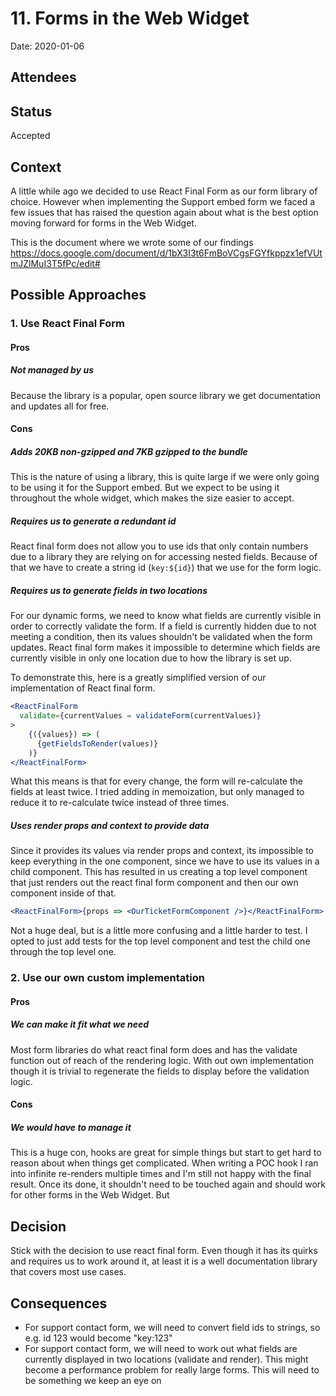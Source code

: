 # 11. Forms in the Web Widget

Date: 2020-01-06

## Attendees

## Status

Accepted

## Context

A little while ago we decided to use React Final Form as our form library of choice. However when implementing the Support embed form we faced a few issues that has raised the question again about what is the best option moving forward for forms in the Web Widget.

This is the document where we wrote some of our findings https://docs.google.com/document/d/1bX3I3t6FmBoVCgsFGYfkppzx1efVUtmJZlMuI3T5fPc/edit#

## Possible Approaches

### 1. Use React Final Form

#### Pros

##### Not managed by us

Because the library is a popular, open source library we get documentation and updates all for free.

#### Cons

##### Adds 20KB non-gzipped and 7KB gzipped to the bundle

This is the nature of using a library, this is quite large if we were only going to be using it for the Support embed. But we expect to be using it throughout the whole widget, which makes the size easier to accept.

##### Requires us to generate a redundant id

React final form does not allow you to use ids that only contain numbers due to a library they are relying on for accessing nested fields. Because of that we have to create a string id (`key:${id}`) that we use for the form logic.

##### Requires us to generate fields in two locations

For our dynamic forms, we need to know what fields are currently visible in order to correctly validate the form. If a field is currently hidden due to not meeting a condition, then its values shouldn't be validated when the form updates.
React final form makes it impossible to determine which fields are currently visible in only one location due to how the library is set up.

To demonstrate this, here is a greatly simplified version of our implementation of React final form.

```jsx
<ReactFinalForm
  validate={currentValues = validateForm(currentValues)}
>
    {({values}) => (
      {getFieldsToRender(values)}
    )}
</ReactFinalForm>
```

What this means is that for every change, the form will re-calculate the fields at least twice.
I tried adding in memoization, but only managed to reduce it to re-calculate twice instead of three times.

##### Uses render props and context to provide data

Since it provides its values via render props and context, its impossible to keep everything in the one component, since we have to use its values in a child component.
This has resulted in us creating a top level component that just renders out the react final form component and then our own component inside of that.

```jsx
<ReactFinalForm>{props => <OurTicketFormComponent />}</ReactFinalForm>
```

Not a huge deal, but is a little more confusing and a little harder to test. I opted to just add tests for the top level component and test the child one through the top level one.

### 2. Use our own custom implementation

#### Pros

##### We can make it fit what we need

Most form libraries do what react final form does and has the validate function out of reach of the rendering logic. With out own implementation though it is trivial to regenerate the fields to display before the validation logic.

#### Cons

##### We would have to manage it

This is a huge con, hooks are great for simple things but start to get hard to reason about when things get complicated. When writing a POC hook I ran into infinite re-renders multiple times and I'm still not happy with the final result.
Once its done, it shouldn't need to be touched again and should work for other forms in the Web Widget. But

## Decision

Stick with the decision to use react final form. Even though it has its quirks and requires us to work around it, at least it is a well documentation library that covers most use cases.

## Consequences

- For support contact form, we will need to convert field ids to strings, so e.g. id 123 would become "key:123"
- For support contact form, we will need to work out what fields are currently displayed in two locations (validate and render). This might become a performance problem for really large forms. This will need to be something we keep an eye on

